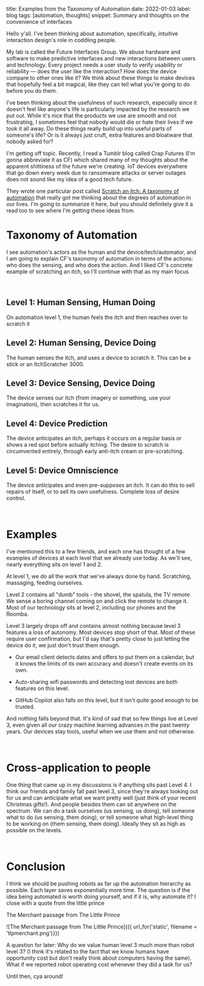 title: Examples from the Taxonomy of Automation
date: 2022-01-03
label: blog
tags: [automation, thoughts]
snippet: Summary and thoughts on the convenience of interfaces

Hello y'all. I've been thinking about automation, specifically, intuitive interaction design's role in coddling people. 

My lab is called the Future Interfaces Group. We abuse hardware and software to make predictive interfaces and new interactions between users and technology. Every project needs a user study to verify usability or reliability — does the user like the interaction? How does the device compare to other ones like it? We think about these things to make devices that hopefully feel a bit magical, like they can tell what you're going to do before you do them.

I've been thinking about the usefulness of such research, especially since it doesn't feel like anyone's life is particularly impacted by the research we put out. While it's nice that the products we use are smooth and not frustrating, I sometimes feel that nobody would die or hate their lives if we took it all away. Do these things really build up into useful parts of someone's life? Or is it always just cruft, extra features and bloatware that nobody asked for? 

I'm getting off topic. Recently, I read a Tumblr blog called Crap Futures (I'm gonna abbreviate it as CF) which shared many of my thoughts about the apparent shittiness of the future we're creating. IoT devices everywhere that go down every week due to ransomware attacks or server outages does not sound like my idea of a good tech future. 

They wrote one particular post called [Scratch an itch: A taxonomy of automation](https://crapfutures.tumblr.com/post/180304398284/scratch-an-itch-a-taxonomy-of-automation) that really got me thinking about the degrees of automation in our lives. I'm going to summarize it here, but you should definitely give it a read too to see where I'm getting these ideas from. 

# Taxonomy of Automation
I see automation's actors as the human and the device/tech/automator, and I am going to explain CF's taxonomy of automation in terms of the actions: who does the sensing, and who does the action. And I liked CF's concrete example of scratching an itch, so I'll continue with that as my main focus

<br>

## Level 1: Human Sensing, Human Doing
On automation level 1, the human feels the itch and then reaches over to scratch it

## Level 2: Human Sensing, Device Doing
The human senses the itch, and uses a device to scratch it. This can be a stick or an ItchScratcher 3000.

## Level 3: Device Sensing, Device Doing
The device senses our itch (from imagery or something, use your imagination), then scratches it for us. 

## Level 4: Device Prediction
The device anticipates an itch, perhaps it occurs on a regular basis or shows a red spot before actually itching. The desire to scratch is circumvented entirely, through early anti-itch cream or pre-scratching. 

## Level 5: Device Omniscience
The device anticipates and even pre-supposes an itch. It can do this to sell repairs of itself, or to sell its own usefulness. Complete loss of desire control. 

<br>

# Examples
I've mentioned this to a few friends, and each one has thought of a few examples of devices at each level that we already use today. As we'll see, nearly everything sits on level 1 and 2.

At level 1, we do all the work that we've always done by hand. Scratching, massaging, feeding ourselves.

Level 2 contains all "dumb" tools - the shovel, the spatula, the TV remote. We sense a boring channel coming on and click the remote to change it. Most of our technology sits at level 2, including our phones and the Roomba.

Level 3 largely drops off and contains almost nothing because level 3 features a loss of autonomy. Most devices stop short of that. Most of these require user confirmation, but I'd say that's pretty close to just letting the device do it, we just don't trust them enough. 

- Our email client detects dates and offers to put them on a calendar, but it knows the limits of its own accuracy and doesn't create events on its own. 

- Auto-sharing wifi passwords and detecting lost devices are both features on this level. 

- GitHub Copilot also falls on this level, but it isn't quite good enough to be trusted.

And nothing falls beyond that. It's kind of sad that so few things live at Level 3, even given all our crazy machine learning advances in the past twenty years. Our devices stay tools, useful when we use them and not otherwise. 

<br>

# Cross-application to people
One thing that came up in my discussions is if anything sits past Level 4. I think our friends and family fall past level 3, since they're always looking out for us and can anticipate what we want pretty well (just think of your recent Christmas gifts!). And people besides them can sit anywhere on the spectrum. We can do a task ourselves (us sensing, us doing), tell someone what to do (us sensing, them doing), or tell someone what high-level thing to be working on (them sensing, them doing). Ideally they sit as high as possible on the levels. 

<br>

# Conclusion
I think we should be pushing robots as far up the automation hierarchy as possible. Each layer saves exponentially more time. The question is if the idea being automated is worth doing yourself, and if it is, why automate it? I close with a quote from the little prince

<p class="caption">The Merchant passage from The Little Prince</p>
![The Merchant passage from The Little Prince]({{ url_for('static', filename = 'tlpmerchant.png')}})

A question for later: Why do we value human level 3 much more than robot level 3? (I think it's related to the fact that we know humans have opportunity cost but don't really think about computers having the same). What if we reported robot operating cost whenever they did a task for us? 

Until then, cya around!




